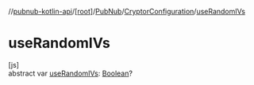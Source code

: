 //[pubnub-kotlin-api](../../../../index.md)/[[root]](../../index.md)/[PubNub](../index.md)/[CryptorConfiguration](index.md)/[useRandomIVs](use-random-i-vs.md)

# useRandomIVs

[js]\
abstract var [useRandomIVs](use-random-i-vs.md): [Boolean](https://kotlinlang.org/api/latest/jvm/stdlib/kotlin-stdlib/kotlin/-boolean/index.html)?
